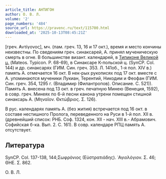 ```yaml
---
article_title: АНТИГОН
author: О. В. Л.
volume: '2'
page_numbers: '484'
source_url: https://pravenc.ru/text/115700.html
downloaded_at: '2025-10-13T08:45:21Z'
---
```


[греч. ̓Αντίγονος], мч. (пам. греч. 13, 16 и 17 окт.), время и место кончины неизвестны. По сведениям греч. синаксарей, А. принял мученическую смерть в огне. В большинстве визант. календарей, в [Типиконе Великой ц.](<https://pravenc.ru/text/Типикон Великой церкви.html>) (Mateos. Typicon. P. 68-69), в Синаксаре К-польской ц. (SynCP. Col. 144) и др. синаксарях (ГИМ. Син. греч. 353. Л. 141об., 1-я пол. XIV в.) память А. отмечается 16 окт. В нек-рых рукописях под 17 окт. вместе с А. упоминаются мученики Лукиан, Терентий, Никодим и Феофан (ГИМ. Син. греч. 354, 1295 г. (Владимир (Филантропов). Описание. С. 521)). Память А. внесена под 13 окт. в греч. печатную Минею (Венеция, 1592), в совр. греч. Минеях по 6-й песни канона утрени помещен стишной синаксарь А. (Μηναῖον. ̓Οκτώβριος. Σ. 126).

В рус. календарях память А. (без жития) встречается под 16 окт. в составе нестишного Пролога, переведенного на Руси в 1-й пол. XII в. (древнейший список: РНБ. Соф. 1324, кон. XII - нач. XIII в.- Абрамович. Софийская б-ка. Вып. 2. С. 161). В совр. календаре РПЦ память А. отсутствует.

## Литература

SynCP. Col. 137-138, 144;Σωφρόνιος (Εὐστρατιάδης). ῾Αγιολόγιον. Σ. 46; ΘΗΕ. Σ. 862.

О. В. Л.
